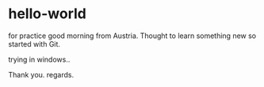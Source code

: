 # hello-world
for practice 
good morning from Austria. Thought to learn something new so started with Git.

trying in windows..

Thank you.
regards.
